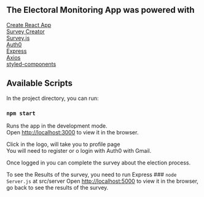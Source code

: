 ## The Electoral Monitoring App was powered with

[Create React App](https://github.com/facebook/create-react-app)<br>
[Survey Creator](https://surveyjs.io/survey/Builder/)<br>
[Survey.js](https://surveyjs.io/Library)<br>
[Auth0](https://auth0.com/)<br>
[Express](https://expressjs.com/)<br>
[Axios](https://github.com/axios/axios)<br>
[styled-components](https://styled-components.com)<br>

## Available Scripts

In the project directory, you can run:

### `npm start`

Runs the app in the development mode.<br />
Open [http://localhost:3000](http://localhost:3000) to view it in the browser.

Click in the logo, will take you to profile page<br />
You will need to register or o login with Auth0 with Gmail.

Once logged in you can complete the survey about the election process.

To see the Results of the survey, you need to run Express ### `node Server.js` at src/server
Open [http://localhost:5000](http://localhost:5000) to view it in the browser, go back to see the results of the survey.




